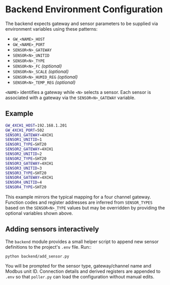 # Backend Environment Configuration

The backend expects gateway and sensor parameters to be supplied via environment
variables using these patterns:

- `GW_<NAME>_HOST`
- `GW_<NAME>_PORT`
- `SENSOR<N>_GATEWAY`
- `SENSOR<N>_UNITID`
- `SENSOR<N>_TYPE`
- `SENSOR<N>_FC` *(optional)*
- `SENSOR<N>_SCALE` *(optional)*
- `SENSOR<N>_HUMID_REG` *(optional)*
- `SENSOR<N>_TEMP_REG` *(optional)*

`<NAME>` identifies a gateway while `<N>` selects a sensor. Each sensor is
associated with a gateway via the ``SENSOR<N>_GATEWAY`` variable.

## Example

```bash
GW_4XCH1_HOST=192.168.1.201
GW_4XCH1_PORT=502
SENSOR1_GATEWAY=4XCH1
SENSOR1_UNITID=1
SENSOR1_TYPE=SHT20
SENSOR2_GATEWAY=4XCH1
SENSOR2_UNITID=2
SENSOR2_TYPE=SHT20
SENSOR3_GATEWAY=4XCH1
SENSOR3_UNITID=3
SENSOR3_TYPE=SHT20
SENSOR4_GATEWAY=4XCH1
SENSOR4_UNITID=4
SENSOR4_TYPE=SHT20
```

This example mirrors the typical mapping for a four channel gateway. Function
codes and register addresses are inferred from ``SENSOR_TYPES`` based on the
``SENSOR<N>_TYPE`` values but may be overridden by providing the optional
variables shown above.

## Adding sensors interactively

The ``backend`` module provides a small helper script to append new sensor
definitions to the project's ``.env`` file. Run::

    python backend/add_sensor.py

You will be prompted for the sensor type, gateway/channel name and Modbus unit
ID. Connection details and derived registers are appended to ``.env`` so that
``poller.py`` can load the configuration without manual edits.
